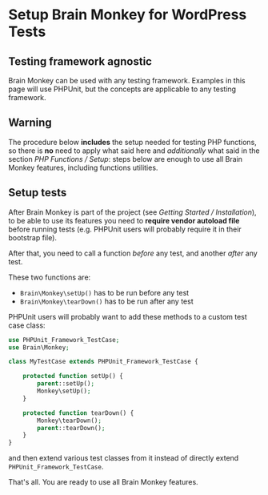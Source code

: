 <!--
currentMenu: "wpsetup"
currentSection: "WordPress"
title: "Setup Brain Monkey for WordPress Tests"
-->

# Setup Brain Monkey for WordPress Tests



## Testing framework agnostic

Brain Monkey can be used with any testing framework.
Examples in this page will use PHPUnit, but the concepts are applicable to any testing framework.



## Warning

The procedure below **includes** the setup needed for testing PHP functions, so there is **no** need to
apply what said here and *additionally* what said in the section *PHP Functions / Setup*: steps below are enough to use all Brain Monkey features, including functions utilities.



## Setup tests

After Brain Monkey is part of the project (see *Getting Started / Installation*), to be able to use its features
you need to **require vendor autoload file** before running tests (e.g. PHPUnit users will probably require it in their bootstrap file).

After that, you need to call a function *before* any test, and another *after* any test.

These two functions are:

 - `Brain\Monkey\setUp()` has to be run before any test
 - `Brain\Monkey\tearDown()` has to be run after any test

PHPUnit users will probably want to add these methods to a custom test case class:

```php
use PHPUnit_Framework_TestCase;
use Brain\Monkey;

class MyTestCase extends PHPUnit_Framework_TestCase {

    protected function setUp() {
        parent::setUp();
        Monkey\setUp();
    }

    protected function tearDown() {
        Monkey\tearDown();
        parent::tearDown();
    }
}
```

and then extend various test classes from it instead of directly extend `PHPUnit_Framework_TestCase`.

That's all. You are ready to use all Brain Monkey features.